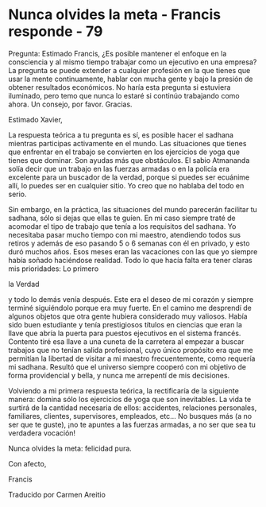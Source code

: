 # Nunca olvides la meta - Francis responde - 79

Pregunta: Estimado Francis, ¿Es posible mantener el enfoque en la consciencia y al mismo tiempo trabajar como un ejecutivo en una empresa? La pregunta se puede extender a cualquier profesión en la que tienes que usar la mente continuamente, hablar con mucha gente y bajo la presión de obtener resultados económicos. No haría esta pregunta si estuviera iluminado, pero temo que nunca lo estaré si continúo trabajando como ahora. Un consejo, por favor. Gracias.

Estimado Xavier,

La respuesta teórica a tu pregunta es sí, es posible hacer el sadhana mientras participas activamente en el mundo. Las situaciones que tienes que enfrentar en el trabajo se convierten en los ejercicios de yoga que tienes que dominar. Son ayudas más que obstáculos. El sabio Atmananda solía decir que un trabajo en las fuerzas armadas o en la policía era excelente para un buscador de la verdad, porque si puedes ser ecuánime allí, lo puedes ser en cualquier sitio. Yo creo que no hablaba del todo en serio.

Sin embargo, en la práctica, las situaciones del mundo parecerán facilitar tu sadhana, sólo si dejas que ellas te guíen. En mi caso siempre traté de acomodar el tipo de trabajo que tenía a los requisitos del sadhana. Yo necesitaba pasar mucho tiempo con mi maestro, atendiendo todos sus retiros y además de eso pasando 5 o 6 semanas con él en privado, y esto duró muchos años. Esos meses eran las vacaciones con las que yo siempre había soñado haciéndose realidad. Todo lo que hacía falta era tener claras mis prioridades: Lo primero 

la Verdad

 y todo lo demás venía después. Este era el deseo de mi corazón y siempre terminé siguiéndolo porque era muy fuerte. En el camino me desprendí de algunos objetos que otra gente hubiera considerado muy valiosos. Había sido buen estudiante y tenía prestigiosos títulos en ciencias que eran la llave que abría la puerta para puestos ejecutivos en el sistema francés. Contento tiré esa llave a una cuneta de la carretera al empezar a buscar trabajos que no tenían salida profesional, cuyo único propósito era que me permitían la libertad de visitar a mi maestro frecuentemente, como requería mi sadhana. Resultó que el universo siempre cooperó con mi objetivo de forma providencial y bella, y nunca me arrepentí de mis decisiones.

Volviendo a mi primera respuesta teórica, la rectificaría de la siguiente manera: domina sólo los ejercicios de yoga que son inevitables. La vida te surtirá de la cantidad necesaria de ellos: accidentes, relaciones personales, familiares, clientes, supervisores, empleados, etc… No busques más (a no ser que te guste), ¡no te apuntes a las fuerzas armadas, a no ser que sea tu verdadera vocación!

Nunca olvides la meta: felicidad pura.

Con afecto, 

Francis

Traducido por Carmen Areitio

